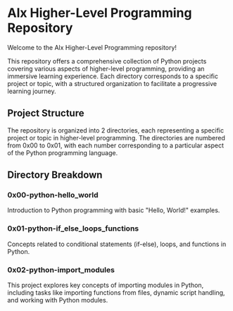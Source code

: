 # Alx Higher-Level Programming Repository

Welcome to the Alx Higher-Level Programming repository!

This repository offers a comprehensive collection of Python projects covering various aspects of higher-level programming, providing an immersive learning experience. Each directory corresponds to a specific project or topic, with a structured organization to facilitate a progressive learning journey.

## Project Structure

The repository is organized into 2 directories, each representing a specific project or topic in higher-level programming. The directories are numbered from 0x00 to 0x01, with each number corresponding to a particular aspect of the Python programming language.

## Directory Breakdown

### 0x00-python-hello_world

Introduction to Python programming with basic "Hello, World!" examples.

### 0x01-python-if_else_loops_functions

Concepts related to conditional statements (if-else), loops, and functions in Python.

###  0x02-python-import_modules

This project explores key concepts of importing modules in Python, including tasks like importing functions from files, dynamic script handling, and working with Python modules.